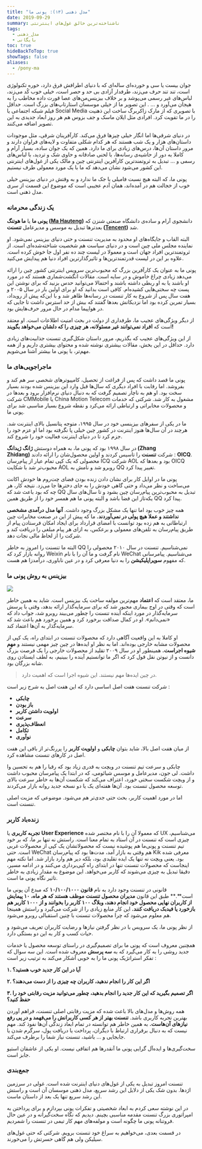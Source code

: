 ```yaml
---
title: "مدل ذهنی (۱۳): پونی ما"
date: 2019-09-29
summary: ناشناخته‌ترین خالق غول‌های اینترنتی
tags:
  - مدل_ذهنی
  - بایگانی
toc: true
hideBackToTop: true
showTags: false
aliases:
  - /pony-ma
---
```

جوان بیست یا سی و خورده‌ای ساله‌ای که با دنیای اطرافش فرق دارد، خوره تکنولوژی است، تند تند حرف می‌زند، طرفدار آزادی بی حد و حصر است، خیلی خوب کُد می‌زند، لباس‌های غیر رسمی می‌پوشد و بر خلاف بیزینس‌من‌های عصا قورت داده مخاطب را به هیجان می‌آورد و … . این تصویر ما از خیلی موسسان استارتاپ‌های بزرگ است. حداقل فیلم شبکه اجتماعی یا Social Media با تصویری که از مارک زاکربرگ ساخت این ذهنیت را در ما تقویت کرد. افرادی مثل ایلان ماسک و جف بزوس هم هر روز ابعاد جدیدی به این تصویر اضافه می‌کنند.

در دنیای شرقی‌ها اما انگار خیلی چیز‌ها فرق می‌کند. کارآفرینان شرقی، مثل موجودات داستان‌های هزار و یک شب هستند که هر کدام شکلی متفاوت و لایه‌های فراوان دارند و مرور داستان‌ آن‌ها، درس‌های زیادی برای ما دارد. همین که یک جوان ساده،‌ بسیار آرام و کاملا به دور از حاشیه‌ی رسانه‌ها، با لحنی صادقانه و حاوی شک و تردید، با لباس‌های رسمی و … تبدیل به ثروتمندترین کارآفرین اینترنتی چین و مالک یکی از غول‌های اینترنتی این کشور می‌شود نشان می‌دهد که ما با یک مورد معمولی طرف نیستیم.

پونی ما، که البته هیچ نسبت فامیلی با جک ما ندارد و به وقتش در دنیای بیزینس خیلی خوب از خجالت هم در آمده‌اند، همان آدم عجیبی است که موضوع این قسمت از سری مدل ذهنی است.

### **یک زندگی محرمانه**

**پونی‌ ما** یا **ما هوتنگ (**[**Ma Hauteng**](https://en.wikipedia.org/wiki/Ma_Huateng)**)** دانشجوی آرام و ساده‌ی دانشگاه صنعتی شنزن که بعدترها تبدیل به موسس و مدیرعامل **تنسنت ([Tencent](https://en.wikipedia.org/wiki/Tencent))** شد.

البته القاب و جایگاه‌های او محدود به مدیریت تنسنت و حتی دنیای بیزینس نمی‌شود. او نماینده مجلس ملی چین است و در دنیای سیاست هم شخصیت شناخته‌شده‌ای است. از ثروتمند‌ترین افراد جهان است و معمولا در لیست چند ده نفر اول جا خوش کرده است. علاوه بر این در لیست قدرتمند‌ترین‌ها و تاثیرگذارترین افراد دنیا هم پیدایش می‌کنید.

پونی ما به عنوان یک کارآفرین بزرگ که محبوب‌ترین سرویس اینترنتی کشور چین را ارائه می‌دهد زیادی چراغ خاموش و در سایه است. مقالات انگشت‌شماری هستند که در مورد او باشند یا به او ربطی داشته باشند و احتمالا می‌توانید حدس بزنید که برای نوشتن این پست چه سختی‌هایی کشیده‌ام. کافی است بدانید که او برای اولین بار در سال ۲۰۰۵ و هفت سال پس از شروع به کار تنسنت در رسانه‌ها ظاهر شد و با این‌که پیش از رویداد، بسیار تمرین کرده بود اما نزدیکانش بعدها گفتند که بیش از حد استرس داشت تا جایی که در هواپیما مدام در حال مرور حرف‌هایش بود.

از دیگر ویژگی‌های عجیب ما، طرفداری از دولت در بحث امنیت اطلاعات است. او معتقد است که **افراد نمی‌توانند غیر مسئولانه، هر چیزی را که دلشان می‌خواهد بگویند!**

از این ویژگی‌های عجیب که بگذریم، مرور داستان شکل‌گیری تنسنت جذابیت‌های زیادی دارد. حداقل در این بخش، مقالات بیشتری نوشته شده و محتوای بیشتری داریم و از همه مهم‌تر، با پونی ما بیشتر آشنا می‌شویم.

### **ماجراجویی‌های ما**

پونی ما قصد داشت که پس از فراغت از تحصیل، کامپیوترهای شخصی سر هم کند و بفروشد. اما رقابت با افراد دیگری که سال‌ها قبل وارد این بیزینس شده بودند بسیار سخت بود. او هم به ناچار تصمیم گرفت که به دنبال دنیای نرم‌افزار برود و بعدها در شرکت CMMobile یا China Motion Telecom مشغول به کار شد. شرکتی که خدمات و محصولات مخابراتی و ارتباطی ارائه می‌کرد و نقطه شروع بسیار مناسبی شد برای پونی ما.

ما در یکی از سفرهای بیزینسی خود در سال ۱۹۹۵، متوجه پتانسیل بالای اینترنت شد. هرچند در آن سال‌ها هنوز اینترنت در کشور چین خیلی پا نگرفته بود اما او عزم خود را جزم کرد تا در دنیای اینترنت فعالیت خود را شروع کند.

در سال ۱۹۹۸ بود که پونی ما، به همراه دوستش **ژانگ ژیدانگ (Zhang Zhidang)** شرکت **تنسنت** را تاسیس کردند و اولین محصول‌شان را ارائه دادند : **OICQ**. محصولی که یک کپی تمام عیار از پیام‌رسان ICQ شرکت AOL بود و بعدها که OICQ محبوب‌تر شد با شکایت AOL روبرو شد و نامش به QQ تغییر پیدا کرد.

پونی ما در اوایل کار برای نشان دادن زنده بودن فضای چت‌روم ها خودش اکانت می‌ساخت و نظر می‌داد و حتی گاهی خودش را به جای دخترها جا می‌زد. نتیجه کار، هر چه که بود باعث شد که QQ تبدیل به محبوب‌ترین پیام‌رسان چین بشود و تا سال‌های سال یکه‌تاز این فضا باشد و البته پونی ما هم همسر خود را از طریق همین QQ پیدا کرد.

همه چیز خوب بود اما تنها یک مشکل بزرگ وجود داشت. **آنها مدل درآمدی مشخصی نداشتند و عملا هیچ پولی در نمی‌آوردند.** ما که پیش از این در صنعت مخابرات چین ارتباطاتی به هم زده بود توانست با امضای قرارداد برای ایجاد امکان فرستادن پیام از طریق پیام‌رسان به تلفن‌های معمولی و برعکس، به ازای هر پیام مبلغی را دریافت کند و شرکت را از لحاظ مالی نجات دهد.

البته ما تنسنت را امروز به خاطر QQ نمی‌شناسیم. تنسنت در سال ۲۰۱۰ محصولی را روانه بازار کرد که Weixin نام گرفت و ما آن را با نام WeChat می‌شناسیم. پیامرسانی که مفهوم **سوپراپلیکیشن** را به دنیا معرفی کرد و در عین ناباوری، درآمدزا هم هست.

### **بیزینس به روش پونی ما**

![](/media/WeChat-1024x576.jpg)

ما، معتقد است که **اعتماد** مهم‌ترین مولفه ساخت یک بیزینس است. شاید به همین خاطر است که وقتی در اوج بیماری مجبور شد که برای سرمایه‌گذار ارائه بدهد، وقتی با پرسش سرمایه‌گذار در مورد اینکه آینده تنسنت را چطور می‌بیند روبرو شد، جواب داد که «نمی‌دانم». او در کمال صداقت برخورد کرد و همین برخورد هم باعث شد که سرمایه‌گذار به آن‌ها اعتماد کند.

او کاملا به این واقعیت آگاهی دارد که محصولات تنسنت در ابتدای راه، یک کپی از محصولات مشابه خارجی بوده‌اند. اما به نظر او ایده‌ها در چین چیز مهمی نیستند و **مهم شیوه اجراست.** همینطور او در سال ۲۰۰۹ تقلید از محصولات خارجی را یک فرصت بزرگ دانست و از نیوتن نقل قول کرد که اگر ما توانستیم آینده را ببینیم، به لطف ایستادن روی شانه بزرگان بود.

> در چین ایده‌ها مهم نیستند. این شیوه اجرا است که اهمیت دارد.

شرکت تنسنت هفت اصل اساسی دارد که این هفت اصل به شرح زیر است :

- **چابکی**
- **باز بودن**
- **اولویت داشتن کاربر**
- **سرعت**
- **انعطاف‌پذیری**
- **تکامل**
- **نوآوری**

از میان هفت اصل بالا، شاید بتوان **چابکی** و **اولویت کاربر** را پررنگ‌تر از باقی این هفت اصل در کارهای تنسنت مشاهده کرد.

چابکی و سرعت تیم تنسنت در ویچت به قدری زیاد بود که رقبا را هم به تحسین وا داشت. لی جون، مدیرعامل و موسس شیائومی، که در ابتدا یک پیامرسان محبوب داشت و از ویچت شکست سختی خورد، اعتراف می‌کند که شکست آن‌ها به خاطر سرعت بالای توسعه محصول تنسنت بود. آن‌ها هفته‌ای یک یا دو نسخه جدید روانه بازار می‌کردند.

اما در مورد اهمیت کاربر، بحث حتی جدی‌تر هم می‌شود. موضوعی که مزیت اصلی تنسنت است.

### **زنده‌باد کاربر**

**تجربه کاربری** یا **User Experience** که معمولا آن را با نام مختصر شده UX می‌شناسیم، چیزی است که تنسنت در آن استاد به تمام معنا است. راستش نه تنها بر ما، که بر خود تیم تنسنت و پونی‌ما هم پوشیده نیست که محصولاتشان یک کپی از محصولات غربی است. حتی WeChat هم وقتی به بازار آمد، مدت‌ها بود که پیام‌رسان Kik معرفی شده بود. یعنی ویچت نه تنها یک ایده تقلیدی بود، بلکه دیر هم وارد بازار شد. اما نکته مهم اینجاست که محصولات تنسنت تنها در ابتدای راه کپی‌برداری می‌کنند و در ادامه مسیر، دقیقا تبدیل به چیزی می‌شوند که کاربر می‌خواهد. این موضوع به مقدار زیادی به خاطر تاثیر نگاه پونی ما است.

قانونی در تنسنت وجود دارد به نام **قانون ۱۰/۱۰۰/۱۰۰۰** که مبدع آن پونی ما است**.** طبق این قانون **مدیران محصول تنسنت موظف هستند که هر ماه، ۱۰ پیمایش از کاربران نهایی محصول خود انجام دهند، وبلاگ ۱۰۰ کاربر را بخوانند و از ۱۰۰۰ کاربر هم بازخورد یا فیدبک دریافت کنند.** این کار منابع زیادی را از شرکت می‌گیرد و راستش همینجا هم معلوم می‌شود که چرا محصولات تنسنت با چنین استقبالی روبرو می‌شود.

از نظر پونی ما، یک سرویس با در نظر گرفتن نیازها و رضایت کاربران تعریف می‌شود و حیات کسب و کار به این دو بستگی دارد.

همچنین معروف است که پونی ما برای تصمیم‌گیری در راستای توسعه محصول یا خدمات جدید روشی را به کار می‌گیرد که به **سه پرسش** معروف شده است. این سه سوال که تفکر استراتژیک پونی ما را به خوبی آشکار می‌کند به ترتیب زیر است :

**۱. آیا در این کار جدید خوب هستید؟**

**۲. اگر این کار را انجام ندهید، کاربران چه چیزی را از دست می‌دهند؟**

**۳. اگر تصمیم بگیرید که این کار جدید را انجام بدهید، چطور می‌توانید مزیت رقابتی خود را حفظ کنید؟**

همه روش‌ها و مدل‌های بالا باعث شده که مزیت رقابتی اصلی تنسنت، فراهم آوردن بهترین تجربه کاربری باشد. **تنسنت بهتر از هر کسی کاربرانش را می‌فهمد و در پی رفع نیازهای آن‌هاست.** به همین خاطر هم توانسته در تمام ابعاد زندگی آن‌ها نفوذ کند. مهم نیست که به دنبال برقراری ارتباط با دیگران، پرداخت یا دریافت پول، سرگرم شدن یا جابجایی و … باشید، تنسنت نیاز شما را برطرف می‌کند.

سخت‌گیری‌ها و ایده‌آل گرایی پونی ما آنقدرها هم اتفاقی نیست. او یکی از عاشقان استیو جابز است.

### **جمع‌بندی**

تنسنت امروز تبدیل به یکی از غول‌های دنیای اینترنت شده است. غولی در سرزمین اژدها. بدون شک یکی از دلایل این رشد سریع، مدل ذهنی موسسان آن است و راستش این رشد سریع تنها یک بعد از داستان ماست.

در این نوشته سعی کردم به ابعاد شخصیتی و تفکرات پونی‌ بپردازم و برای پرداختن به امپراتوری بزرگ تنسنت مقدمه مناسبی بچینم. دیدیم که نگاه سخت‌گیرانه و در عین حال فروتنانه پونی ما چگونه است و مولفه‌های مهم کار تیمی در تنسنت را شمردیم.

در قسمت بعدی، می‌خواهیم به سراغ خود تنسنت برویم. شرکتی که حتی غول‌های سیلیکن ولی هم گاهی حسرتش را می‌خورند.